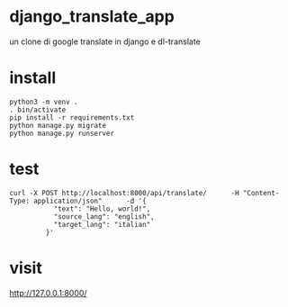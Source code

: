 
# django_translate_app

un clone di google translate in django e dl-translate

# install

    python3 -m venv .
    . bin/activate
    pip install -r requirements.txt
    python manage.py migrate
    python manage.py runserver

# test

    curl -X POST http://localhost:8000/api/translate/      -H "Content-Type: application/json"      -d '{
               "text": "Hello, world!",
               "source_lang": "english",
               "target_lang": "italian"
             }'

# visit

http://127.0.0.1:8000/



